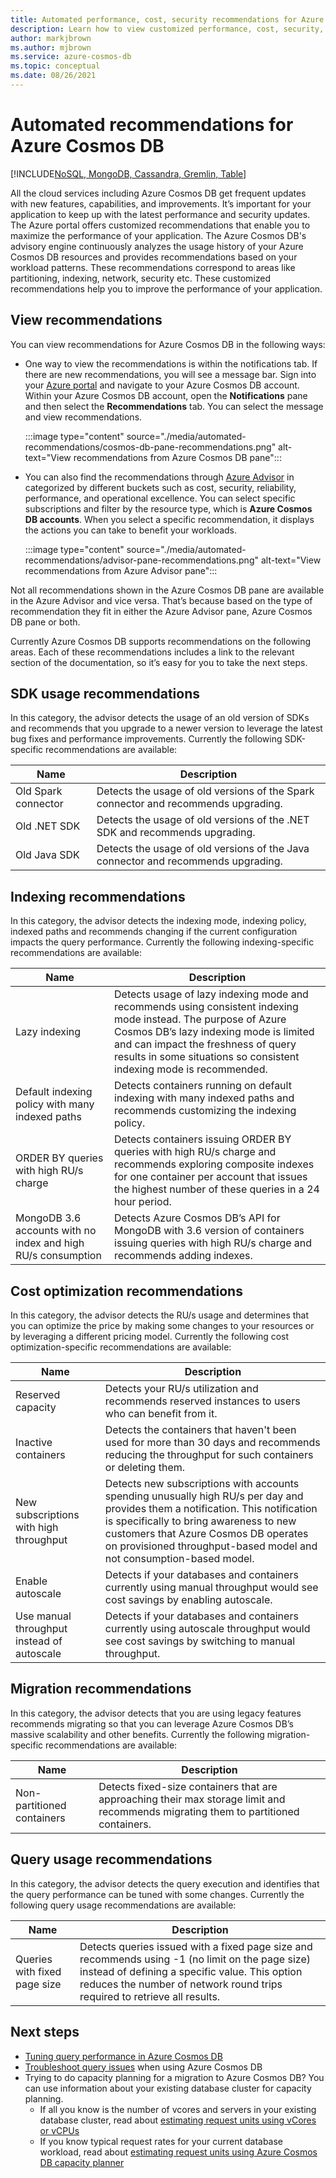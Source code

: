 ```yaml
---
title: Automated performance, cost, security recommendations for Azure Cosmos DB
description: Learn how to view customized performance, cost, security, and other recommendations for Azure Cosmos DB based on your workload patterns.
author: markjbrown
ms.author: mjbrown
ms.service: azure-cosmos-db
ms.topic: conceptual
ms.date: 08/26/2021
---
```


# Automated recommendations for Azure Cosmos DB
[!INCLUDE[NoSQL, MongoDB, Cassandra, Gremlin, Table](includes/appliesto-nosql-mongodb-cassandra-gremlin-table.md)]

All the cloud services including Azure Cosmos DB get frequent updates with new features, capabilities, and improvements. It’s important for your application to keep up with the latest performance and security updates. The Azure portal offers customized recommendations that enable you to maximize the performance of your application. The Azure Cosmos DB's advisory engine continuously analyzes the usage history of your Azure Cosmos DB resources and provides recommendations based on your workload patterns. These recommendations correspond to areas like partitioning, indexing, network, security etc. These customized recommendations help you to improve the performance of your application.

## View recommendations

You can view recommendations for Azure Cosmos DB in the following ways:

- One way to view the recommendations is within the notifications tab. If there are new recommendations, you will see a message bar. Sign into your [Azure portal](https://portal.azure.com) and navigate to your Azure Cosmos DB account. Within your Azure Cosmos DB account, open the **Notifications** pane and then select the **Recommendations** tab. You can select the message and view recommendations.  

   :::image type="content" source="./media/automated-recommendations/cosmos-db-pane-recommendations.png" alt-text="View recommendations from Azure Cosmos DB pane":::

- You can also find the recommendations through [Azure Advisor](/azure/advisor/advisor-overview) in categorized by different buckets such as cost, security, reliability, performance, and operational excellence. You can select specific subscriptions and filter by the resource type, which is **Azure Cosmos DB accounts**.  When you select a specific recommendation, it displays the actions you can take to benefit your workloads.

   :::image type="content" source="./media/automated-recommendations/advisor-pane-recommendations.png" alt-text="View recommendations from Azure Advisor pane":::

Not all recommendations shown in the Azure Cosmos DB pane are available in the Azure Advisor and vice versa. That’s because based on the type of recommendation they fit in either the Azure Advisor pane, Azure Cosmos DB pane or both.

Currently Azure Cosmos DB supports recommendations on the following areas. Each of these recommendations includes a link to the relevant section of the documentation, so it’s easy for you to take the next steps.

## SDK usage recommendations

In this category, the advisor detects the usage of an old version of SDKs and recommends that you upgrade to a newer version to leverage the latest bug fixes and performance improvements. Currently the following SDK-specific recommendations are available:

|Name  |Description  |
|---------|---------|
| Old Spark connector | Detects the usage of old versions of the Spark connector and recommends upgrading. |
| Old .NET SDK | Detects the usage of old versions of the .NET SDK and recommends upgrading. |
| Old Java SDK | Detects the usage of old versions of the Java connector and recommends upgrading. |

## Indexing recommendations

In this category, the advisor detects the indexing mode, indexing policy, indexed paths and recommends changing if the current configuration impacts the query performance. Currently the following indexing-specific recommendations are available:

|Name  |Description  |
|---------|---------|
| Lazy indexing | Detects usage of lazy indexing mode and recommends using consistent indexing mode instead. The purpose of Azure Cosmos DB’s lazy indexing mode is limited and can impact the freshness of query results in some situations so consistent indexing mode is recommended. |
| Default indexing policy with many indexed paths | Detects containers running on default indexing with many indexed paths and recommends customizing the indexing policy.|
| ORDER BY queries with high RU/s charge| Detects containers issuing ORDER BY queries with high RU/s charge and recommends exploring composite indexes for one container per account that issues the highest number of these queries in a 24 hour period.|
| MongoDB 3.6 accounts with no index and high RU/s consumption| Detects Azure Cosmos DB’s API for MongoDB with 3.6 version of containers issuing queries with high RU/s charge and recommends adding indexes.|

## Cost optimization recommendations

In this category, the advisor detects the RU/s usage and determines that you can optimize the price by making some changes to your resources or by leveraging a different pricing model. Currently the following cost optimization-specific recommendations are available:

|Name  |Description  |
|---------|---------|
| Reserved capacity | Detects your RU/s utilization and recommends reserved instances to users who can benefit from it. |
| Inactive containers | Detects the containers that haven't been used for more than 30 days and recommends reducing the throughput for such containers or deleting them.|
| New subscriptions with high throughput | Detects new subscriptions with accounts spending unusually high RU/s per day and provides them a notification. This notification is specifically to bring awareness to new customers that Azure Cosmos DB operates on provisioned throughput-based model and not consumption-based model. |
| Enable autoscale | Detects if your databases and containers currently using manual throughput would see cost savings by enabling autoscale. |
| Use manual throughput instead of autoscale | Detects if your databases and containers currently using autoscale throughput would see cost savings by switching to manual throughput. |

## Migration recommendations

In this category, the advisor detects that you are using legacy features recommends migrating so that you can leverage Azure Cosmos DB’s massive scalability and other benefits. Currently the following migration-specific recommendations are available:

|Name  |Description  |
|---------|---------|
| Non-partitioned containers | Detects fixed-size containers that are approaching their max storage limit and recommends migrating them to partitioned containers.|

## Query usage recommendations

In this category, the advisor detects the query execution and identifies that the query performance can be tuned with some changes. Currently the following query usage recommendations are available:

|Name  |Description  |
|---------|---------|
| Queries with fixed page size | Detects queries issued with a fixed page size and recommends using -1 (no limit on the page size) instead of defining a specific value. This option reduces the number of network round trips required to retrieve all results. |

## Next steps

* [Tuning query performance in Azure Cosmos DB](nosql/query-metrics.md)
* [Troubleshoot query issues](troubleshoot-query-performance.md) when using Azure Cosmos DB
* Trying to do capacity planning for a migration to Azure Cosmos DB? You can use information about your existing database cluster for capacity planning.
    * If all you know is the number of vcores and servers in your existing database cluster, read about [estimating request units using vCores or vCPUs](convert-vcore-to-request-unit.md) 
    * If you know typical request rates for your current database workload, read about [estimating request units using Azure Cosmos DB capacity planner](estimate-ru-with-capacity-planner.md)
